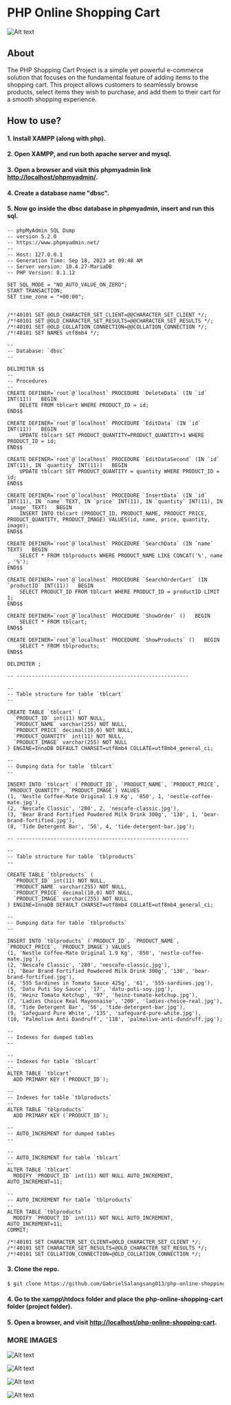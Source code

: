 # PHP Online Shopping Cart

![Alt text](screenshots/cover.png)

## About

The PHP Shopping Cart Project is a simple yet powerful e-commerce solution that focuses on the fundamental feature of adding items to the shopping cart. This project allows customers to seamlessly browse products, select items they wish to purchase, and add them to their cart for a smooth shopping experience.

## How to use?

#### 1. Install XAMPP (along with php).

#### 2. Open XAMPP, and run both apache server and mysql.

#### 3. Open a browser and visit this phpmyadmin link [http://localhost/phpmyadmin/](http://localhost/phpmyadmin/).

#### 4. Create a database name "dbsc".

#### 5. Now go inside the dbsc database in phpmyadmin, insert and run this sql.
```
-- phpMyAdmin SQL Dump
-- version 5.2.0
-- https://www.phpmyadmin.net/
--
-- Host: 127.0.0.1
-- Generation Time: Sep 18, 2023 at 09:48 AM
-- Server version: 10.4.27-MariaDB
-- PHP Version: 8.1.12

SET SQL_MODE = "NO_AUTO_VALUE_ON_ZERO";
START TRANSACTION;
SET time_zone = "+00:00";


/*!40101 SET @OLD_CHARACTER_SET_CLIENT=@@CHARACTER_SET_CLIENT */;
/*!40101 SET @OLD_CHARACTER_SET_RESULTS=@@CHARACTER_SET_RESULTS */;
/*!40101 SET @OLD_COLLATION_CONNECTION=@@COLLATION_CONNECTION */;
/*!40101 SET NAMES utf8mb4 */;

--
-- Database: `dbsc`
--

DELIMITER $$
--
-- Procedures
--
CREATE DEFINER=`root`@`localhost` PROCEDURE `DeleteData` (IN `id` INT(11))   BEGIN
	DELETE FROM tblcart WHERE PRODUCT_ID = id;
END$$

CREATE DEFINER=`root`@`localhost` PROCEDURE `EditData` (IN `id` INT(11))   BEGIN
	UPDATE tblcart SET PRODUCT_QUANTITY=PRODUCT_QUANTITY+1 WHERE PRODUCT_ID = id;
END$$

CREATE DEFINER=`root`@`localhost` PROCEDURE `EditDataSecond` (IN `id` INT(11), IN `quantity` INT(11))   BEGIN
	UPDATE tblcart SET PRODUCT_QUANTITY = quantity WHERE PRODUCT_ID = id;
END$$

CREATE DEFINER=`root`@`localhost` PROCEDURE `InsertData` (IN `id` INT(11), IN `name` TEXT, IN `price` INT(11), IN `quantity` INT(11), IN `image` TEXT)   BEGIN
	INSERT INTO tblcart (PRODUCT_ID, PRODUCT_NAME, PRODUCT_PRICE, PRODUCT_QUANTITY, PRODUCT_IMAGE) VALUES(id, name, price, quantity, image);
END$$

CREATE DEFINER=`root`@`localhost` PROCEDURE `SearchData` (IN `name` TEXT)   BEGIN
	SELECT * FROM tblproducts WHERE PRODUCT_NAME LIKE CONCAT('%', name , '%');
END$$

CREATE DEFINER=`root`@`localhost` PROCEDURE `SearchOrderCart` (IN `productID` INT(11))   BEGIN
	SELECT PRODUCT_ID FROM tblcart WHERE PRODUCT_ID = productID LIMIT 1;
END$$

CREATE DEFINER=`root`@`localhost` PROCEDURE `ShowOrder` ()   BEGIN
	SELECT * FROM tblcart;
END$$

CREATE DEFINER=`root`@`localhost` PROCEDURE `ShowProducts` ()   BEGIN
	SELECT * FROM tblproducts;
END$$

DELIMITER ;

-- --------------------------------------------------------

--
-- Table structure for table `tblcart`
--

CREATE TABLE `tblcart` (
  `PRODUCT_ID` int(11) NOT NULL,
  `PRODUCT_NAME` varchar(255) NOT NULL,
  `PRODUCT_PRICE` decimal(10,0) NOT NULL,
  `PRODUCT_QUANTITY` int(11) NOT NULL,
  `PRODUCT_IMAGE` varchar(255) NOT NULL
) ENGINE=InnoDB DEFAULT CHARSET=utf8mb4 COLLATE=utf8mb4_general_ci;

--
-- Dumping data for table `tblcart`
--

INSERT INTO `tblcart` (`PRODUCT_ID`, `PRODUCT_NAME`, `PRODUCT_PRICE`, `PRODUCT_QUANTITY`, `PRODUCT_IMAGE`) VALUES
(1, 'Nestle Coffee-Mate Original 1.9 Kg', '850', 1, 'nestle-coffee-mate.jpg'),
(2, 'Nescafe Classic', '280', 2, 'nescafe-classic.jpg'),
(3, 'Bear Brand Fortified Powdered Milk Drink 300g', '130', 1, 'bear-brand-fortified.jpg'),
(8, 'Tide Detergent Bar', '56', 4, 'tide-detergent-bar.jpg');

-- --------------------------------------------------------

--
-- Table structure for table `tblproducts`
--

CREATE TABLE `tblproducts` (
  `PRODUCT_ID` int(11) NOT NULL,
  `PRODUCT_NAME` varchar(255) NOT NULL,
  `PRODUCT_PRICE` decimal(10,0) NOT NULL,
  `PRODUCT_IMAGE` varchar(255) NOT NULL
) ENGINE=InnoDB DEFAULT CHARSET=utf8mb4 COLLATE=utf8mb4_general_ci;

--
-- Dumping data for table `tblproducts`
--

INSERT INTO `tblproducts` (`PRODUCT_ID`, `PRODUCT_NAME`, `PRODUCT_PRICE`, `PRODUCT_IMAGE`) VALUES
(1, 'Nestle Coffee-Mate Original 1.9 Kg', '850', 'nestle-coffee-mate.jpg'),
(2, 'Nescafe Classic', '280', 'nescafe-classic.jpg'),
(3, 'Bear Brand Fortified Powdered Milk Drink 300g', '130', 'bear-brand-fortified.jpg'),
(4, '555 Sardines in Tomato Sauce 425g', '61', '555-sardines.jpg'),
(5, 'Datu Puti Soy Sauce', '17', 'datu-puti-soy.jpg'),
(6, 'Heinz Tomato Ketchup', '97', 'heinz-tomato-ketchup.jpg'),
(7, 'Ladies Choice Real Mayonnaise', '200', 'ladies-choice-real.jpg'),
(8, 'Tide Detergent Bar', '56', 'tide-detergent-bar.jpg'),
(9, 'Safeguard Pure White', '135', 'safeguard-pure-white.jpg'),
(10, 'Palmolive Anti Dandruff', '118', 'palmolive-anti-dundruff.jpg');

--
-- Indexes for dumped tables
--

--
-- Indexes for table `tblcart`
--
ALTER TABLE `tblcart`
  ADD PRIMARY KEY (`PRODUCT_ID`);

--
-- Indexes for table `tblproducts`
--
ALTER TABLE `tblproducts`
  ADD PRIMARY KEY (`PRODUCT_ID`);

--
-- AUTO_INCREMENT for dumped tables
--

--
-- AUTO_INCREMENT for table `tblcart`
--
ALTER TABLE `tblcart`
  MODIFY `PRODUCT_ID` int(11) NOT NULL AUTO_INCREMENT, AUTO_INCREMENT=11;

--
-- AUTO_INCREMENT for table `tblproducts`
--
ALTER TABLE `tblproducts`
  MODIFY `PRODUCT_ID` int(11) NOT NULL AUTO_INCREMENT, AUTO_INCREMENT=11;
COMMIT;

/*!40101 SET CHARACTER_SET_CLIENT=@OLD_CHARACTER_SET_CLIENT */;
/*!40101 SET CHARACTER_SET_RESULTS=@OLD_CHARACTER_SET_RESULTS */;
/*!40101 SET COLLATION_CONNECTION=@OLD_COLLATION_CONNECTION */;
```

#### 3. Clone the repo.
```sh
$ git clone https://github.com/GabrielSalangsang013/php-online-shopping-cart.git
```

#### 4. Go to the xampp\htdocs folder and place the php-online-shopping-cart folder (project folder).

#### 5. Open a browser, and visit [http://localhost/php-online-shopping-cart](http://localhost/php-online-shopping-cart).

### MORE IMAGES

![Alt text](screenshots/1.png)

![Alt text](screenshots/2.png)

![Alt text](screenshots/3.png)

![Alt text](screenshots/4.png)